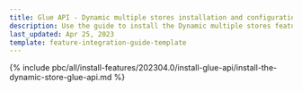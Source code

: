 ```yaml
---
title: Glue API - Dynamic multiple stores installation and configuration
description: Use the guide to install the Dynamic multiple stores feature in your project.
last_updated: Apr 25, 2023
template: feature-integration-guide-template
---
```


{% include pbc/all/install-features/202304.0/install-glue-api/install-the-dynamic-store-glue-api.md %} <!-- To edit, see /_includes/pbc/all/install-features/202304.0/install-glue-api/install-the-dynamic-store-glue-api.md -->
